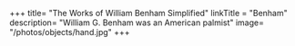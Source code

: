 +++
title=  "The Works of William Benham Simplified"
linkTitle = "Benham"
description=  "William G. Benham was an American palmist" 
image=  "/photos/objects/hand.jpg"
+++
